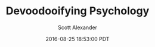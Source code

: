 ---
layout: podcast
title: "Devoodooifying Psychology"
author: Scott Alexander
description: https://slatestarcodex.com/2016/08/25/devoodooifying-psychology/
date: 2016-08-25 18:53:00 PDT
length: 52333
duration: 13
guid: devoodooifying-psychology
---